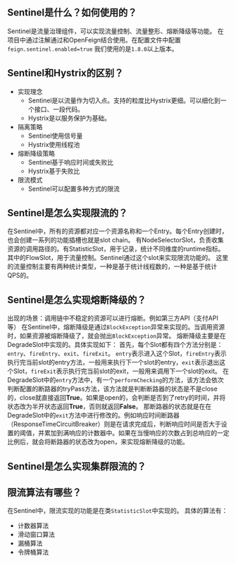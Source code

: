 ## Sentinel是什么？如何使用的？
Sentinel是流量治理组件，可以实现流量控制、流量整形、熔断降级等功能。
在项目中通过注解通过和OpenFeign结合使用。在配置文件中配置`feign.sentinel.enabled=true`
我们使用的是`1.8.0`以上版本。

## Sentinel和Hystrix的区别？
- 实现理念
    - Sentinel是以流量作为切入点。支持的粒度比Hystrix更细。可以细化到一个接口、一段代码。
    - Hystrix是以服务保护为基础。
- 隔离策略
    - Sentinel使用信号量
    - Hystrix使用线程池
- 熔断降级策略
    - Sentinel基于响应时间或失败比
    - Hystrix基于失败比
- 限流模式
    - Sentinel可以配置多种方式的限流


## Sentinel是怎么实现限流的？
在Sentinel中，所有的资源都对应一个资源名称和一个Entry。每个Entry创建时，也会创建一系列的功能插槽也就是slot chain。
有NodeSelectorSlot，负责收集资源的调用路径的。有StatisticSlot，用于记录，统计不同维度的runtime指标。
其中的FlowSlot，用于流量控制。Sentinel通过这个slot来实现限流功能的。
这里的流量控制主要有两种统计类型，一种是基于统计线程数的，一种是基于统计QPS的。

## Sentinel是怎么实现熔断降级的？
出现的场景：调用链中不稳定的资源可以进行熔断。例如第三方API（支付API等）
在Sentinel中，熔断降级是通过`BlockException`异常来实现的。当调用资源时，如果资源被熔断降级了，就会抛出`BlockException`异常。
熔断降级主要是在DegradeSlot中实现的。具体实现如下：
首先，每个Slot都有四个方法分别是：`entry`、`fireEntry`、`exit`、`fireExit`。
`entry`表示进入这个Slot，`fireEntry`表示执行完当前slot的entry方法，一般用来执行下一个slot的entry，`exit`表示退出这个Slot，`fireExit`表示执行完当前slot的exit，一般用来调用下一个slot的exit。
在DegradeSlot中的`entry`方法中，有一个`performChecking`的方法，该方法会依次判断配置的断路器的tryPass方法，该方法就是判断断路器的状态是不是close的，close就直接返回**True**。如果是open的，会判断是否到了retry的时间，并将状态改为半开状态返回**True**，否则就返回**False**。
那断路器的状态就是在在DegradeSlot中的`exit`方法中进行修改的。例如响应时间断路器（ResponseTimeCircuitBreaker）则是在请求完成后，判断响应时间是否大于设置的阈值，并累加到满响应的计数器中。如果在当慢响应的次数占到总响应的一定比例后，就会将断路器的状态改为open，来实现熔断降级的功能。

## Sentinel是怎么实现集群限流的？


## 限流算法有哪些？
在Sentinel中，限流实现的功能是在类`StatisticSlot`中实现的。
具体的算法有：
- 计数器算法
- 滑动窗口算法
- 漏桶算法
- 令牌桶算法


